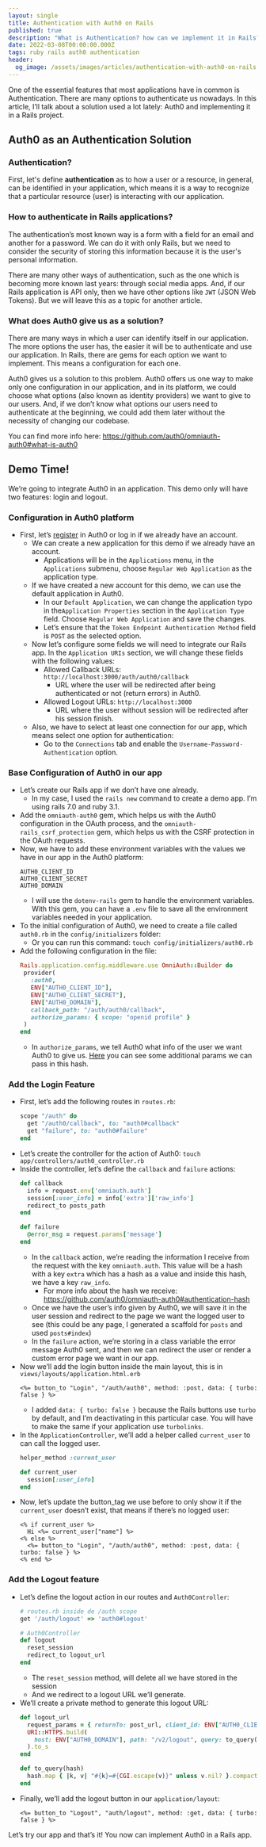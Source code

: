```yaml
---
layout: single
title: Authentication with Auth0 on Rails
published: true
description: "What is Authentication? how can we implement it in Rails? How Auth0 help us with this?"
date: 2022-03-08T00:00:00.000Z
tags: ruby rails auth0 authentication
header:
  og_image: /assets/images/articles/authentication-with-auth0-on-rails.png
---
```


One of the essential features that most applications have in common is Authentication.
There are many options to authenticate us nowadays. In this article, I’ll talk about a solution used a lot lately: Auth0 and implementing it in a Rails project.

## Auth0 as an Authentication Solution

### Authentication?
First, let's define **authentication** as to how a user or a resource, in general, can be identified in your application, which means it is a way to recognize that a particular resource (user) is interacting with our application.

### How to authenticate in Rails applications?
The authentication’s most known way is a form with a field for an email and another for a password. We can do it with only Rails, but we need to consider the security of storing this information because it is the user's personal information.

There are many other ways of authentication, such as the one which is becoming more known last years: through social media apps. And, if our Rails application is API only, then we have other options like `JWT` (JSON Web Tokens). But we will leave this as a topic for another article.

### What does Auth0 give us as a solution?
There are many ways in which a user can identify itself in our application. The more options the user has, the easier it will be to authenticate and use our application. In Rails, there are gems for each option we want to implement. This means a configuration for each one.

Auth0 gives us a solution to this problem. Auth0 offers us one way to make only one configuration in our application, and in its platform, we could choose what options (also known as identity providers) we want to give to our users. And, if we don’t know what options our users need to authenticate at the beginning, we could add them later without the necessity of changing our codebase.

You can find more info here: https://github.com/auth0/omniauth-auth0#what-is-auth0

## Demo Time!
We’re going to integrate Auth0 in an application. This demo only will have two features: login and logout.

### Configuration in Auth0 platform
- First, let’s [register](https://auth0.com/signup) in Auth0 or log in if we already have an account.
  - We can create a new application for this demo if we already have an account.
    - Applications will be in the `Applications` menu, in the `Applications` submenu, choose `Regular Web Application` as the application type.
  - If we have created a new account for this demo, we can use the default application in Auth0.
    - In our `Default Application`, we can change the application typo in the`Application Properties` section in the `Application Type` field. Choose `Regular Web Application` and save the changes.
    - Let’s ensure that the `Token Endpoint Authentication Method` field is `POST` as the selected option.
  - Now let’s configure some fields we will need to integrate our Rails app. In the `Application URIs` section, we will change these fields with the following values:
    - Allowed Callback URLs: `http://localhost:3000/auth/auth0/callback`
      - URL where the user will be redirected after being authenticated or not (return errors) in Auth0.
    - Allowed Logout URLs: `http://localhost:3000`
      - URL where the user without session will be redirected after his session finish.
  - Also, we have to select at least one connection for our app, which means select one option for authentication:
    - Go to the `Connections` tab and enable the `Username-Password-Authentication` option.

### Base Configuration of Auth0 in our app
- Let’s create our Rails app if we don’t have one already.
  - In my case, I used the `rails new` command to create a demo app. I’m using rails 7.0 and ruby 3.1.
- Add the `omniauth-auth0` gem, which helps us with the Auth0 configuration in the OAuth process, and the `omniauth-rails_csrf_protection` gem, which helps us with the CSRF protection in the OAuth requests.
- Now, we have to add these environment variables with the values we have in our app in the Auth0 platform:
  ```
  AUTH0_CLIENT_ID
  AUTH0_CLIENT_SECRET
  AUTH0_DOMAIN
  ```
    - I will use the `dotenv-rails` gem to handle the environment variables. With this gem, you can have a `.env` file to save all the environment variables needed in your application.
- To the initial configuration of Auth0, we need to create a file called `auth0.rb` in the `config/initializers` folder:
  - Or you can run this command: `touch config/initializers/auth0.rb`
- Add the following configuration in the file:
    ```rb
    Rails.application.config.middleware.use OmniAuth::Builder do
     provider(
       :auth0,
       ENV["AUTH0_CLIENT_ID"],
       ENV["AUTH0_CLIENT_SECRET"],
       ENV["AUTH0_DOMAIN"],
       callback_path: "/auth/auth0/callback",
       authorize_params: { scope: "openid profile" }
     )
    end
    ```
  - In `authorize_params`, we tell Auth0 what info of the user we want Auth0 to give us. [Here](https://github.com/auth0/omniauth-auth0#additional-authentication-parameters) you can see some additional params we can pass in this hash.

### Add the Login Feature
- First, let’s add the following routes in `routes.rb`:
    ```rb
    scope "/auth" do
      get "/auth0/callback", to: "auth0#callback"
      get "failure", to: "auth0#failure"
    end
    ```
- Let’s create the controller for the action of Auth0:
    `touch app/controllers/auth0_controller.rb`
- Inside the controller, let’s define the `callback` and `failure` actions:
    ```rb
    def callback
      info = request.env['omniauth.auth']
      session[:user_info] = info['extra']['raw_info']
      redirect_to posts_path
    end

    def failure
      @error_msg = request.params['message']
    end
    ```
  - In the `callback` action, we’re reading the information I receive from the request with the key `omniauth.auth`. This value will be a hash with a key `extra` which has a hash as a value and inside this hash, we have a key `raw_info`.
    - For more info about the hash we receive: https://github.com/auth0/omniauth-auth0#authentication-hash
  - Once we have the user’s info given by Auth0, we will save it in the user session and redirect to the page we want the logged user to see (this could be any page, I generated a scaffold for `posts` and used `posts#index`)
  - In the `failure` action, we’re storing in a class variable the error message Auth0 sent, and then we can redirect the user or render a custom error page we want in our app.
- Now we’ll add the login button inside the main layout, this is in `views/layouts/application.html.erb`
    ```erb
    <%= button_to "Login", "/auth/auth0", method: :post, data: { turbo: false } %>
    ```
  - I added `data: { turbo: false }` because the Rails buttons use `turbo` by default, and I’m deactivating in this particular case. You will have to make the same if your application use `turbolinks`.
- In the `ApplicationController`, we’ll add a helper called `current_user` to can call the logged user.
    ```rb
    helper_method :current_user
    
    def current_user
      session[:user_info]
    end
    ```
- Now, let’s update the button_tag we use before to only show it if the `current_user` doesn’t exist, that means if there’s no logged user:
    ```erb
    <% if current_user %>
      Hi <%= current_user["name"] %>
    <% else %>
      <%= button_to "Login", "/auth/auth0", method: :post, data: { turbo: false } %>
    <% end %>
    ```

### Add the Logout feature
- Let’s define the logout action in our routes and `Auth0Controller`:
    ```rb
    # routes.rb inside de /auth scope
    get '/auth/logout' => 'auth0#logout'
    
    # Auth0Controller
    def logout
      reset_session
      redirect_to logout_url
    end
    ```
  - The `reset_session` method, will delete all we have stored in the session
  - And we redirect to a logout URL we’ll generate.
- We’ll create a private method to generate this logout URL:
    ```rb
    def logout_url
      request_params = { returnTo: post_url, client_id: ENV["AUTH0_CLIENT_ID"] }
      URI::HTTPS.build(
        host: ENV["AUTH0_DOMAIN"], path: "/v2/logout", query: to_query(request_params)
      ).to_s
    end
    
    def to_query(hash)
      hash.map { |k, v| "#{k}=#{CGI.escape(v)}" unless v.nil? }.compact.join("&")
    end
    ```
- Finally, we’ll add the logout button in our `application/layout`:
    ```erb
    <%= button_to "Logout", "auth/logout", method: :get, data: { turbo: false } %>
    ```

Let’s try our app and that’s it! You now can implement Auth0 in a Rails app.
